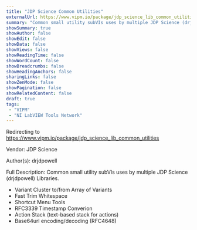 ```yaml
---
title: "JDP Science Common Utilities"
externalUrl: https://www.vipm.io/package/jdp_science_lib_common_utilities
summary: "Common small utility subVIs uses by multiple JDP Science (drjdpowell) Libraries."
showSummary: true
showAuthor: false
showEdit: false
showData: false
showViews: false
showReadingTime: false
showWordCount: false
showBreadcrumbs: false
showHeadingAnchors: false
sharingLinks: false
showZenMode: false
showPagination: false
showRelatedContent: false
draft: true
tags:
 - "VIPM"
 - "NI LabVIEW Tools Network"
---
```


Redirecting to https://www.vipm.io/package/jdp_science_lib_common_utilities

Vendor: JDP Science

Author(s): drjdpowell
 
Full Description:
Common small utility subVIs uses by multiple JDP Science (drjdpowell) Libraries.

* Variant Cluster to/from Array of Variants
* Fast Trim Whitespace
* Shortcut Menu Tools
* RFC3339 Timestamp Converion
* Action Stack (text-based stack for actions)
* Base64url encoding/decoding (RFC4648)
